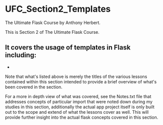 # UFC_Section2_Templates
The Ultimate Flask Course by Anthony Herbert.

This is Section 2 of The Ultimate Flask Course.

It covers the usage of templates in Flask including:
-
-

Note that what's listed above is merely the titles of the various lessons contained within this section intended to provide a brief overview of what's been covered in the section.

For a more in depth view of what was covered, see the Notes.txt file that addresses concepts of particular import that were noted down during my studies in this section, additionally the actual app project itself is only built out to the scope and extend of what the lessons cover as well. This will provide further insight into the actual flask concepts covered in this section.
